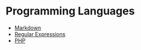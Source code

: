 # Programming Languages

- [Markdown](markdown.md)
- [Regular Expressions](regular-expressions.md)
- [PHP](php.md)